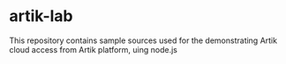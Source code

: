 # artik-lab
This repository contains sample sources used for the demonstrating Artik cloud access from Artik platform, uing node.js 


